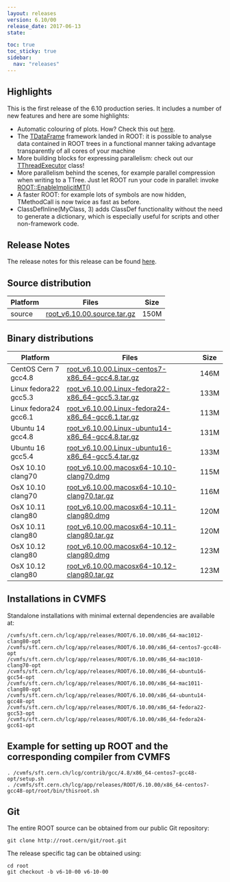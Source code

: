 ```yaml
---
layout: releases
version: 6.10/00
release_date: 2017-06-13
state:

toc: true
toc_sticky: true
sidebar:
  nav: "releases"
---
```



## Highlights

This is the first release of the 6.10 production series. It includes a number of new features and here are some highlights:

   * Automatic colouring of plots. How? Check this out [here](https://root.cern/doc/master/classTHistPainter.html#HP061).
   * The [TDataFrame](https://root.cern/doc/master/classROOT_1_1RDataFrame.html) framework landed in ROOT: it is possible to analyse data contained in ROOT trees in a functional manner taking advantage transparently of all cores of your machine
   * More building blocks for expressing parallelism: check out our [TThreadExecutor](https://root.cern/doc/v610/classROOT_1_1TThreadExecutor.html) class!
   * More parallelism behind the scenes, for example parallel compression when writing to a TTree. Just let ROOT run your code in parallel: invoke [ROOT::EnableImplicitMT()](https://root.cern/doc/v610/namespaceROOT.html#ade6e397b327482d267ad54de92db4b89)
   * A faster ROOT: for example lots of symbols are now hidden, TMethodCall is now twice as fast as before.
   * ClassDefInline(MyClass, 3) adds ClassDef functionality without the need to generate a dictionary, which is especially useful for scripts and other non-framework code.

## Release Notes

The release notes for this release can be found [here](https://root.cern/doc/v610/release-notes.html).

## Source distribution

| Platform       | Files | Size |
|-----------|-------|-----|
| source | [root_v6.10.00.source.tar.gz](https://root.cern/download/root_v6.10.00.source.tar.gz) | 150M |


## Binary distributions

| Platform       | Files | Size |
|-----------|-------|-----|
| CentOS Cern 7 gcc4.8 | [root_v6.10.00.Linux-centos7-x86_64-gcc4.8.tar.gz](https://root.cern/download/root_v6.10.00.Linux-centos7-x86_64-gcc4.8.tar.gz) | 146M |
| Linux fedora22 gcc5.3 | [root_v6.10.00.Linux-fedora22-x86_64-gcc5.3.tar.gz](https://root.cern/download/root_v6.10.00.Linux-fedora22-x86_64-gcc5.3.tar.gz) | 133M |
| Linux fedora24 gcc6.1 | [root_v6.10.00.Linux-fedora24-x86_64-gcc6.1.tar.gz](https://root.cern/download/root_v6.10.00.Linux-fedora24-x86_64-gcc6.1.tar.gz) | 113M |
| Ubuntu 14 gcc4.8 | [root_v6.10.00.Linux-ubuntu14-x86_64-gcc4.8.tar.gz](https://root.cern/download/root_v6.10.00.Linux-ubuntu14-x86_64-gcc4.8.tar.gz) | 131M |
| Ubuntu 16 gcc5.4 | [root_v6.10.00.Linux-ubuntu16-x86_64-gcc5.4.tar.gz](https://root.cern/download/root_v6.10.00.Linux-ubuntu16-x86_64-gcc5.4.tar.gz) | 133M |
| OsX 10.10 clang70 | [root_v6.10.00.macosx64-10.10-clang70.dmg](https://root.cern/download/root_v6.10.00.macosx64-10.10-clang70.dmg) | 115M |
| OsX 10.10 clang70 | [root_v6.10.00.macosx64-10.10-clang70.tar.gz](https://root.cern/download/root_v6.10.00.macosx64-10.10-clang70.tar.gz) | 116M |
| OsX 10.11 clang80 | [root_v6.10.00.macosx64-10.11-clang80.dmg](https://root.cern/download/root_v6.10.00.macosx64-10.11-clang80.dmg) | 120M |
| OsX 10.11 clang80 | [root_v6.10.00.macosx64-10.11-clang80.tar.gz](https://root.cern/download/root_v6.10.00.macosx64-10.11-clang80.tar.gz) | 120M |
| OsX 10.12 clang80 | [root_v6.10.00.macosx64-10.12-clang80.dmg](https://root.cern/download/root_v6.10.00.macosx64-10.12-clang80.dmg) | 123M |
| OsX 10.12 clang80 | [root_v6.10.00.macosx64-10.12-clang80.tar.gz](https://root.cern/download/root_v6.10.00.macosx64-10.12-clang80.tar.gz) | 123M |



## Installations in CVMFS

Standalone installations with minimal external dependencies are available at:
~~~
/cvmfs/sft.cern.ch/lcg/app/releases/ROOT/6.10.00/x86_64-mac1012-clang80-opt
/cvmfs/sft.cern.ch/lcg/app/releases/ROOT/6.10.00/x86_64-centos7-gcc48-opt
/cvmfs/sft.cern.ch/lcg/app/releases/ROOT/6.10.00/x86_64-mac1010-clang70-opt
/cvmfs/sft.cern.ch/lcg/app/releases/ROOT/6.10.00/x86_64-ubuntu16-gcc54-opt
/cvmfs/sft.cern.ch/lcg/app/releases/ROOT/6.10.00/x86_64-mac1011-clang80-opt
/cvmfs/sft.cern.ch/lcg/app/releases/ROOT/6.10.00/x86_64-ubuntu14-gcc48-opt
/cvmfs/sft.cern.ch/lcg/app/releases/ROOT/6.10.00/x86_64-fedora22-gcc53-opt
/cvmfs/sft.cern.ch/lcg/app/releases/ROOT/6.10.00/x86_64-fedora24-gcc61-opt
~~~


## Example for setting up ROOT and the corresponding compiler from CVMFS

~~~
. /cvmfs/sft.cern.ch/lcg/contrib/gcc/4.8/x86_64-centos7-gcc48-opt/setup.sh
. /cvmfs/sft.cern.ch/lcg/app/releases/ROOT/6.10.00/x86_64-centos7-gcc48-opt/root/bin/thisroot.sh
~~~

## Git

The entire ROOT source can be obtained from our public Git repository:

~~~
git clone http://root.cern/git/root.git
~~~
The release specific tag can be obtained using:
~~~
cd root
git checkout -b v6-10-00 v6-10-00
~~~
